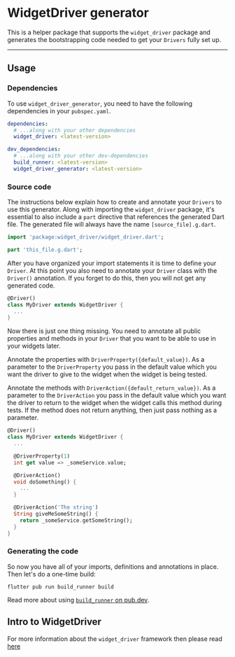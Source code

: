 # WidgetDriver generator

This is a helper package that supports the `widget_driver` package and generates the bootstrapping code needed to get your `Drivers` fully set up.

---

## Usage

### Dependencies

To use `widget_driver_generator`, you need to have the following dependencies in your `pubspec.yaml`.

```yaml
dependencies:
  # ...along with your other dependencies
  widget_driver: <latest-version>

dev_dependencies:
  # ...along with your other dev-dependencies
  build_runner: <latest-version>
  widget_driver_generator: <latest-version>
```

### Source code

The instructions below explain how to create and annotate your `Drivers` to use this generator.
Along with importing the `widget_driver` package, it's essential to also
include a `part` directive that references the generated Dart file. The generated file will always have the name `[source_file].g.dart`.

```dart
import 'package:widget_driver/widget_driver.dart';

part 'this_file.g.dart';
```

After you have organized your import statements it is time to define your `Driver`. At this point you also need to annotate your `Driver` class with the `Driver()` annotation. If you forget to do this, then you will not get any generated code.

```dart
@Driver()
class MyDriver extends WidgetDriver {
  ...
}
```

Now there is just one thing missing. You need to annotate all public properties and methods in your `Driver` that you want to be able to use in your widgets later.

Annotate the properties with `DriverProperty({default_value})`. As a parameter to the `DriverProperty` you pass in the default value which you want the driver to give to the widget when the widget is being tested.

Annotate the methods with `DriverAction({default_return_value})`. As a parameter to the `DriverAction` you pass in the default value which you want the driver to return to the widget when the widget calls this method during tests. If the method does not return anything, then just pass nothing as a parameter.

```dart
@Driver()
class MyDriver extends WidgetDriver {
  ...

  @DriverProperty(1)
  int get value => _someService.value;

  @DriverAction()
  void doSomething() {
    ...
  }

  @DriverAction('The string')
  String giveMeSomeString() {
    return _someService.getSomeString();
  }
}
```

### Generating the code

So now you have all of your imports, definitions and annotations in place.  
Then let's do a one-time build:

```console
flutter pub run build_runner build
```

Read more about using
[`build_runner` on pub.dev](https://pub.dev/packages/build_runner).

## Intro to WidgetDriver

For more information about the `widget_driver` framework then please read [here](../widget_driver)